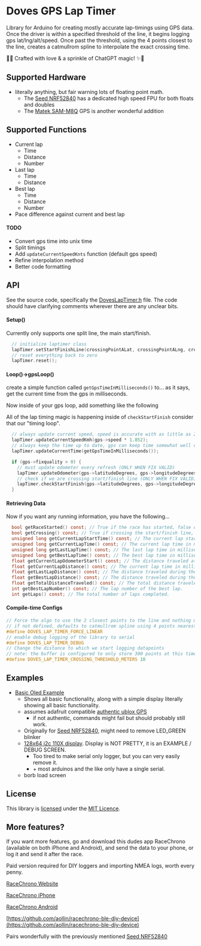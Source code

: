 


# Doves GPS Lap Timer
Library for Arduino for creating mostly accurate lap-timings using GPS data.
Once the driver is within a specified threshold of the line, it begins logging gps lat/lng/alt/speed.
Once past the threshold, using the 4 points closest to the line, creates a catmullrom spline to interpolate the exact crossing time.

🤖✨ Crafted with love & a sprinkle of ChatGPT magic! ✨🤖

## Supported Hardware

* literally anything, but fair warning lots of floating point math.
	* The [Seed NRF52840](https://www.amazon.com/Seeed-Studio-XIAO-nRF52840-Microcontroller/dp/B09T9VVQG7) has a dedicated high speed FPU for both floats and doubles
	* The [Matek SAM-M8Q](https://www.amazon.com/Matek-Module-SAM-M8Q-GLONASS-Galileo/dp/B07Q2SGQQT) GPS is another wonderful addition

## Supported Functions
* Current lap
	* Time
	* Distance
	* Number
* Last lap
	* Time
	* Distance
* Best lap
	* Time
	* Distance
	* Number
* Pace difference against current and best lap

#### TODO
* Convert gps time into unix time
* Split timings
* Add `updateCurrentSpeedKnts` function (default gps speed)
* Refine interpolation method
* Better code formatting

## API

See the source code, specifically the [DovesLapTimer.h](src/DovesLapTimer.h) file.
The code should have clarifying comments wherever there are any unclear bits.

#### Setup()
Currently only supports one split line, the main start/finish.
```c
  // initialize laptimer class
  lapTimer.setStartFinishLine(crossingPointALat, crossingPointALng, crossingPointBLat, crossingPointBLng);
  // reset everything back to zero
  lapTimer.reset();
```
#### Loop()->gpsLoop()
create a simple function called `getGpsTimeInMilliseconds()` to... as it says, get the current time from the gps in milliseconds.

Now inside of your gps loop, add something like the following

All of the lap timing magic is happening inside of `checkStartFinish` consider that our "timing loop".
```c
  // always update current speed, speed is accurate with as little as 2 sats
  lapTimer.updateCurrentSpeedKmh(gps->speed * 1.852);
  // always keep the time up to date, gps can keep time somewhat well once synced, or via battery backup
  lapTimer.updateCurrentTime(getGpsTimeInMilliseconds());

  if (gps->fixquality > 0) {
    // must update odometer every refresh (ONLY WHEN FIX VALID)
    lapTimer.updateOdometer(gps->latitudeDegrees, gps->longitudeDegrees, gps->altitude);
    // check if we are crossing start/finish line (ONLY WHEN FIX VALID)
    lapTimer.checkStartFinish(gps->latitudeDegrees, gps->longitudeDegrees);
  }
```
#### Retrieving Data
Now if you want any running information,  you have the following...
```c
  bool getRaceStarted() const; // True if the race has started, false otherwise (passed the line one time).
  bool getCrossing() const; // True if crossing the start/finish line, false otherwise.
  unsigned long getCurrentLapStartTime() const; // The current lap start time in milliseconds.
  unsigned long getCurrentLapTime() const; // The current lap time in milliseconds.
  unsigned long getLastLapTime() const; // The last lap time in milliseconds.
  unsigned long getBestLapTime() const; // The best lap time in milliseconds.
  float getCurrentLapOdometerStart() const; // The distance traveled at the start of the current lap in meters.
  float getCurrentLapDistance() const; // The current lap time in milliseconds.
  float getLastLapDistance() const; // The distance traveled during the last lap in meters.
  float getBestLapDistance() const; // The distance traveled during the best lap in meters.
  float getTotalDistanceTraveled() const; // The total distance traveled in meters.
  int getBestLapNumber() const; // The lap number of the best lap.
  int getLaps() const; // The total number of laps completed.
```

#### Compile-time Configs
```c
// Force the algo to use the 2 closest points to the line and nothing more
// if not defined, defaults to catmullrom spline using 4 points nearest to the line
#define DOVES_LAP_TIMER_FORCE_LINEAR
// enable debug logging of the library to serial
#define DOVES_LAP_TIMER_DEBUG
// Change the distance to which we start logging datapoints
// note: the buffer is configured to only store 300 points at this time
#define DOVES_LAP_TIMER_CROSSING_THRESHOLD_METERS 10
```

## Examples

* [Basic Oled Example](examples/basic_oled_example/basic_oled_example.ino)
	* Shows all basic functionality, along with a simple display literally showing all basic functionality.
	* assumes adafruit compatible [authentic ublox GPS ](https://www.amazon.com/Matek-Module-SAM-M8Q-GLONASS-Galileo/dp/B07Q2SGQQT) 
		* if not authentic, commands might fail but should probably still work.
	* Originally for [Seed NRF52840](https://www.amazon.com/Seeed-Studio-XIAO-nRF52840-Microcontroller/dp/B09T9VVQG7), might need to remove LED_GREEN blinker
	* [128x64 i2c 110X display](https://www.amazon.com/dp/B08V97FYD2). Display is NOT PRETTY, it is an EXAMPLE / DEBUG SCREEN.
		* Too tired to make serial only logger, but you can very easily remove it.
		* \+ most arduinos and the like only have a single serial.
	* borb load screen

## License

This library is [licensed](LICENSE) under the [MIT Licence](http://en.wikipedia.org/wiki/MIT_License).

## More features?
If you want more features, go and download this dudes app RaceChrono (available on both iPhone and Android), and send the data to your phone, or log it and send it after the race.

Paid version required for DIY loggers and importing NMEA logs, worth every penny.

[RaceChrono Website](https://racechrono.com/)

[RaceChrono iPhone](https://apps.apple.com/us/app/racechrono-pro/id1129429340)

[RaceChrono Android](https://play.google.com/store/apps/details?id=com.racechrono.pro&pli=1)

[https://github.com/aollin/racechrono-ble-diy-device](https://github.com/aollin/racechrono-ble-diy-device)

Pairs wonderfully with the previously mentioned [Seed NRF52840](https://www.amazon.com/Seeed-Studio-XIAO-nRF52840-Microcontroller/dp/B09T9VVQG7)